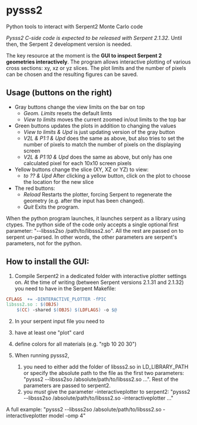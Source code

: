 # pysss2 #
Python tools to interact with Serpent2 Monte Carlo code

*Pysss2 C-side code is expected to be released with Serpent 2.1.32*. Until then, the Serpent 2 development version is needed.


The key resource at the moment is the **GUI to inspect Serpent 2 geometries interactively**. The program allows interactive plotting of various cross sections: xy, xz or yz slices. The plot limits and the number of pixels can be chosen and the resulting figures can be saved.


## Usage (buttons on the right) ##
* Gray buttons change the view limits on the bar on top
  * *Geom. Limits* resets the default limts 
  * *View to limits* moves the current  zoomed in/out limits to the top bar
* Green buttons updates the plots in addition to changing the values
  * *View to limits & Upd* is just updating version of the gray button
  * *V2L & P1:1 & Upd* does the same as above, but also tries to set the number of pixels to match the number of pixels on the displaying screen
  * *V2L & P1:10 & Upd* does the same as above, but only has one calculated pixel for each 10x10 screen pixels
* Yellow buttons change the slice (XY, XZ or YZ) to view:
  * *to ?? & Upd* After clicking a yellow button, click on the plot to choose the location for the new slice
* The red buttons:
  * *Reload* Restarts the plotter, forcing Serpent to regenerate the geometry (e.g. after the input has been changed).
  * *Quit* Exits the program.


When the python program launches, it launches serpent as a library using ctypes. 
The python side of the code only accepts a single optional  first parameter:  "--libsss2so /path/to/libsss2.so". All the rest are passed on to serpent un-parsed. In other words, the other parameters are serpent's parameters, not for the python.

## How to install the GUI: ##

1. Compile Serpent2 in a dedicated folder with interactive plotter settings on. At the time of writing (between Serpent versions 2.1.31 and 2.1.32) you need to have in the Serpent Makefile:

```Makefile
CFLAGS  += -DINTERACTIVE_PLOTTER -fPIC
libsss2.so : $(OBJS)
	$(CC) -shared $(OBJS) $(LDFLAGS) -o $@
```

2. In your serpent input file you need to 
  1. have at least one "plot" card
  2. define colors for all materials (e.g. "rgb 10 20 30")

3. When running pysss2, 
   1. you need to either add the folder of libsss2.so in LD_LIBRARY_PATH or specify the absolute path to the file as the first two parameters: "pysss2 --libsss2so /absolute/path/to/libsss2.so ...". Rest of the parameters are passed to serpent2.
   2. you *must* give the parameter -interactiveplotter to serpent2: "pysss2 --libsss2so /absolute/path/to/libsss2.so -interactiveplotter ..."

A full example:  "pysss2 --libsss2so /absolute/path/to/libsss2.so -interactiveplotter model -omp 4"
